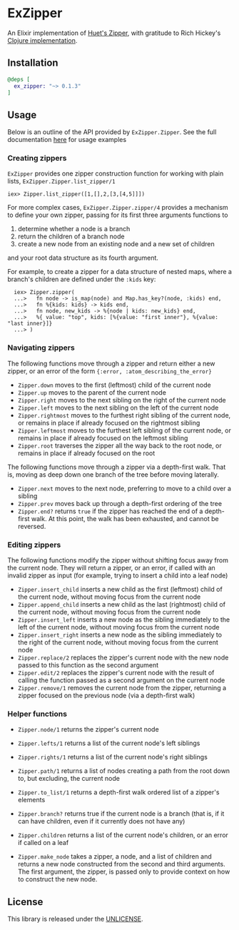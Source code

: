 # ExZipper

An Elixir implementation of [Huet's Zipper][huet], with gratitude to Rich Hickey's
[Clojure implementation][clojure].

## Installation

```elixir
@deps [
  ex_zipper: "~> 0.1.3"
]
```

## Usage

Below is an outline of the API provided by `ExZipper.Zipper`. See the full
documentation [here](http://hexdocs.pm/ex_zipper/ExZipper.Zipper.html) for usage examples

### Creating zippers

`ExZipper` provides one zipper construction function for working with plain lists,
`ExZipper.Zipper.list_zipper/1`

    iex> Zipper.list_zipper([1,[],2,[3,[4,5]]])

For more complex cases, `ExZipper.Zipper.zipper/4` provides a mechanism to
define your own zipper, passing for its first three arguments functions to

1. determine whether a node is a branch
2. return the children of a branch node
3. create a new node from an existing node and a new set of children

and your root data structure as its fourth argument.

For example, to create a zipper for a data structure of nested maps,
where a branch's children are defined under the `:kids` key:

      iex> Zipper.zipper(
      ...>   fn node -> is_map(node) and Map.has_key?(node, :kids) end,
      ...>   fn %{kids: kids} -> kids end,
      ...>   fn node, new_kids -> %{node | kids: new_kids} end,
      ...>   %{ value: "top", kids: [%{value: "first inner"}, %{value: "last inner}]}
      ...> )

### Navigating zippers

The following functions move through a zipper and return either a new zipper,
or an error of the form `{:error, :atom_describing_the_error}`

* `Zipper.down` moves to the first (leftmost) child of the current node
* `Zipper.up` moves to the parent of the current node
* `Zipper.right` moves to the next sibling on the right of the current node
* `Zipper.left` moves to the next sibling on the left of the current node
* `Zipper.rightmost` moves to the furthest right sibling of the current node,
  or remains in place if already focused on the rightmost sibling
* `Zipper.leftmost` moves to the furthest left sibling of the current node,
  or remains in place if already focused on the leftmost sibling
* `Zipper.root` traverses the zipper all the way back to the root node, or
  remains in place if already focused on the root

The following functions move through a zipper via a depth-first walk. That is,
moving as deep down one branch of the tree before moving laterally.

* `Zipper.next` moves to the next node, preferring to move to a child over a sibling
* `Zipper.prev` moves back up through a depth-first ordering of the tree
* `Zipper.end?` returns `true` if the zipper has reached the end of a depth-first
  walk. At this point, the walk has been exhausted, and cannot be reversed.

### Editing zippers

The following functions modify the zipper without shifting focus away
from the current node. They will return a zipper, or an error, if called
with an invalid zipper as input (for example, trying to insert a child into
a leaf node)

* `Zipper.insert_child` inserts a new child as the first (leftmost) child
  of the current node, without moving focus from the current node
* `Zipper.append_child` inserts a new child as the last (rightmost) child
  of the current node, without moving focus from the current node
* `Zipper.insert_left` inserts a new node as the sibling immediately to
  the left of the current node, without moving focus from the current node
* `Zipper.insert_right` inserts a new node as the sibling immediately to
  the right of the current node, without moving focus from the current node
* `Zipper.replace/2` replaces the zipper's current node with the new node passed
  to this function as the second argument
* `Zipper.edit/2` replaces the zipper's current node with the result of calling
  the function passed as a second argument on the current node
* `Zipper.remove/1` removes the current node from the zipper, returning a zipper
  focused on the previous node (via a depth-first walk)

### Helper functions

* `Zipper.node/1` returns the zipper's current node
* `Zipper.lefts/1` returns a list of the current node's left siblings
* `Zipper.rights/1` returns a list of the current node's right siblings
* `Zipper.path/1` returns a list of nodes creating a path from the root down to,
  but excluding, the current node
* `Zipper.to_list/1` returns a depth-first walk ordered list of a zipper's elements

* `Zipper.branch?` returns true if the current node is a branch (that is, if it
  can have children, even if it currently does not have any)
* `Zipper.children` returns a list of the current node's children, or an error
  if called on a leaf
* `Zipper.make_node` takes a zipper, a node, and a list of children and returns
  a new node constructed from the second and third arguments. The first argument,
  the zipper, is passed only to provide context on how to construct the new node.

## License

This library is released under the [UNLICENSE](UNLICENSE).

[huet]: https://www.st.cs.uni-saarland.de/edu/seminare/2005/advanced-fp/docs/huet-zipper.pdf
[clojure]: clojure.github.io/clojure/clojure.zip-api.html


